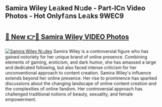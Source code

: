 ## Samira Wiley Le𝚊ked N𝚞de - Part-ICn Video Photos - Hot Onlyf𝚊ns Le𝚊ks 9WEC9

# <h2><a href="http://ab60117.deff.icu/?id=Samira+Wiley">🔗 New 👉🔴 Samira Wiley VIDEO Photos</a></h2>

[![Samira Wiley N𝚞des](https://i.imgur.com/rIISA9y.gif)](http://ab60117.deff.icu/?id=Samira+Wiley)
Samira Wiley is a controversial figure who has gained notoriety for her unique brand of online presence. Combining elements of gaming, eroticism, and dark humor, she has amassed a large and dedicated following, but also faced intense criticism for her unconventional approach to content creation. Samira Wiley's influence extends beyond her online presence. Her rise to prominence has sparked discussions about the changing landscape of online content creation and the complexities of online fandom. Her controversial approach has challenged traditional notions of beauty, sexuality, and female empowerment.

